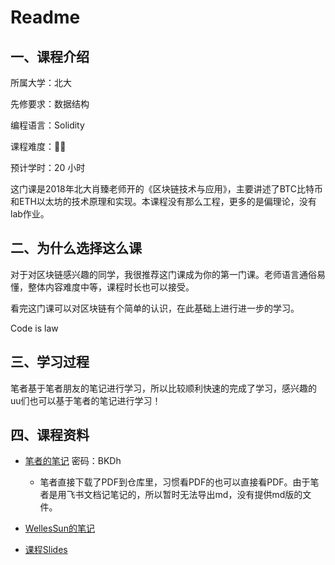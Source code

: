 # Readme

## 一、课程介绍

所属大学：北大

先修要求：数据结构

编程语言：Solidity

课程难度：🌟🌟

预计学时：20 小时

这门课是2018年北大肖臻老师开的《区块链技术与应用》，主要讲述了BTC比特币和ETH以太坊的技术原理和实现。本课程没有那么工程，更多的是偏理论，没有lab作业。

## 二、为什么选择这么课

对于对区块链感兴趣的同学，我很推荐这门课成为你的第一门课。老师语言通俗易懂，整体内容难度中等，课程时长也可以接受。

看完这门课可以对区块链有个简单的认识，在此基础上进行进一步的学习。

Code is law 

## 三、学习过程

笔者基于笔者朋友的笔记进行学习，所以比较顺利快速的完成了学习，感兴趣的uu们也可以基于笔者的笔记进行学习！

## 四、课程资料

- [笔者的笔记](https://k5ms77k0o1.feishu.cn/docx/doxcngKPpRgGsRnbPHuKUepw2Ey)      密码：BKDh

    - 笔者直接下载了PDF到仓库里，习惯看PDF的也可以直接看PDF。由于笔者是用飞书文档记笔记的，所以暂时无法导出md，没有提供md版的文件。

- [WellesSun的笔记](https://github.com/CSWellesSun/CSNotes/tree/main/%E5%8C%BA%E5%9D%97%E9%93%BE%E6%8A%80%E6%9C%AF%E4%B8%8E%E5%BA%94%E7%94%A8/Note)

- [课程Slides](http://zhenxiao.com/blockchain/)